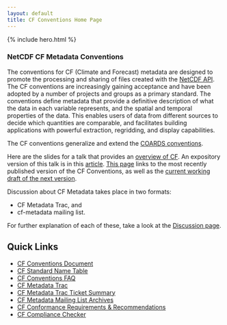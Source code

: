 ```yaml
---
layout: default
title: CF Conventions Home Page
---
```



{% include hero.html %}

### NetCDF CF Metadata Conventions

The conventions for CF (Climate and Forecast) metadata are designed to promote the processing and sharing of files created with the [NetCDF API][api]. 
The CF conventions are increasingly gaining acceptance and have been adopted by a number of projects and groups as a primary standard. 
The conventions define metadata that provide a definitive description of what the data in each variable represents, and the spatial and temporal properties of the data. 
This enables users of data from different sources to decide which quantities are comparable, and facilitates building applications with powerful extraction, regridding, and display capabilities.

The CF conventions generalize and extend the [COARDS conventions][coards].

Here are the slides for a talk that provides an [overview of CF][viewgraphs]. An expository version of this talk is in this [article][article].
[This page](latest.html) links to the most recently published version of the CF Conventions, as well as the [current working draft of the next version](cf-conventions/cf-conventions.html).

Discussion about CF Metadata takes place in two formats:

* CF Metadata Trac, and
* cf-metadata mailing list.

For further explanation of each of these, take a look at the [Discussion page][discussion].

## Quick Links

* [CF Conventions Document][q1]
* [CF Standard Name Table][q2]
* [CF Conventions FAQ][q8]
* [CF Metadata Trac][q3]
* [CF Metadata Trac Ticket Summary][q4]
* [CF Metadata Mailing List Archives][q5]
* [CF Conformance Requirements & Recommendations][q6]
* [CF Compliance Checker][q7]

[api]: http://www.unidata.ucar.edu/packages/netcdf/index.html
[coards]: http://ferret.wrc.noaa.gov/noaa_coop/coop_cdf_profile.html
[viewgraphs]: Data/cf-documents/overview/viewgraphs.pdf
[article]: Data/cf-documents/overview/article.pdf
[discussion]: http://cf-convention.github.io/discussion.html
[q1]: latest.html
[q2]: standard-names.html
[q3]: http://cf-trac.llnl.gov/trac
[q4]: http://www.met.reading.ac.uk/~david/cf_trac_summary.html
[q5]: http://mailman.cgd.ucar.edu/pipermail/cf-metadata/
[q6]: requirements-and-recommendations.html
[q7]: compliance-checker.html
[q8]: faq.html
